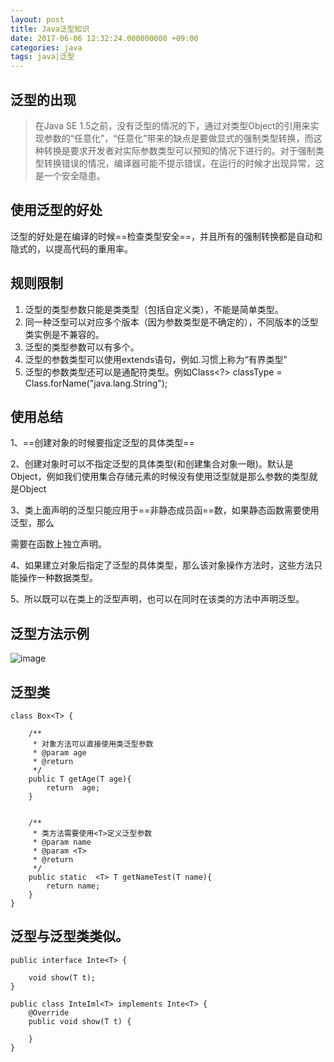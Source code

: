 ```yaml
---
layout: post
title: Java泛型知识
date: 2017-06-06 12:32:24.000000000 +09:00
categories: java
tags: java|泛型
---
```

## 泛型的出现

> 在Java SE 1.5之前，没有泛型的情况的下，通过对类型Object的引用来实现参数的“任意化”，“任意化”带来的缺点是要做显式的强制类型转换，而这种转换是要求开发者对实际参数类型可以预知的情况下进行的。对于强制类型转换错误的情况，编译器可能不提示错误，在运行的时候才出现异常，这是一个安全隐患。

## 使用泛型的好处

泛型的好处是在编译的时候==检查类型安全==，并且所有的强制转换都是自动和隐式的，以提高代码的重用率。

## 规则限制
1. 泛型的类型参数只能是类类型（包括自定义类），不能是简单类型。
2. 同一种泛型可以对应多个版本（因为参数类型是不确定的），不同版本的泛型类实例是不兼容的。
3. 泛型的类型参数可以有多个。
4. 泛型的参数类型可以使用extends语句，例如<T extends superclass>.习惯上称为“有界类型”
5. 泛型的参数类型还可以是通配符类型。例如Class<?> classType = Class.forName("java.lang.String");


## 使用总结 
1、==创建对象的时候要指定泛型的具体类型==

2、创建对象时可以不指定泛型的具体类型(和创建集合对象一眼)。默认是Object，例如我们使用集合存储元素的时候没有使用泛型就是那么参数的类型就是Object

3、类上面声明的泛型只能应用于==非静态成员函==数，如果静态函数需要使用泛型，那么

需要在函数上独立声明。

4、如果建立对象后指定了泛型的具体类型，那么该对象操作方法时，这些方法只能操作一种数据类型。

5、所以既可以在类上的泛型声明，也可以在同时在该类的方法中声明泛型。



## 泛型方法示例

![image](http://images.cnitblog.com/blog/471788/201304/09221852-b0d764f4340946baa1a063da5a0d993e.png)

## 泛型类


```
class Box<T> {

    /**
     * 对象方法可以直接使用类泛型参数
     * @param age
     * @return
     */
    public T getAge(T age){
        return  age;
    }


    /**
     * 类方法需要使用<T>定义泛型参数
     * @param name
     * @param <T>
     * @return
     */
    public static  <T> T getNameTest(T name){
        return name;
    }
}
```

## 泛型与泛型类类似。


```
public interface Inte<T> {
    
    void show(T t);
}
```


```
public class InteIml<T> implements Inte<T> {
    @Override
    public void show(T t) {

    }
}

```




